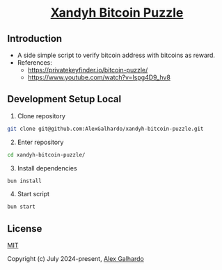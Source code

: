 <div align="center">
 <h1 align="center"><a href="https://privatekeyfinder.io/bitcoin-puzzle/" target="_blank">Xandyh Bitcoin Puzzle</a></h1>
</div>

## Introduction

- A side simple script to verify bitcoin address with bitcoins as reward.
- References:
   - https://privatekeyfinder.io/bitcoin-puzzle/
   - https://www.youtube.com/watch?v=Ispg4D9_hv8

## Development Setup Local

1. Clone repository
```bash
git clone git@github.com:AlexGalhardo/xandyh-bitcoin-puzzle.git
```

2. Enter repository
```bash
cd xandyh-bitcoin-puzzle/
```

3. Install dependencies
```bash
bun install
```

4. Start script
```bash
bun start
```

## License

[MIT](http://opensource.org/licenses/MIT)

Copyright (c) July 2024-present, [Alex Galhardo](https://github.com/AlexGalhardo)
